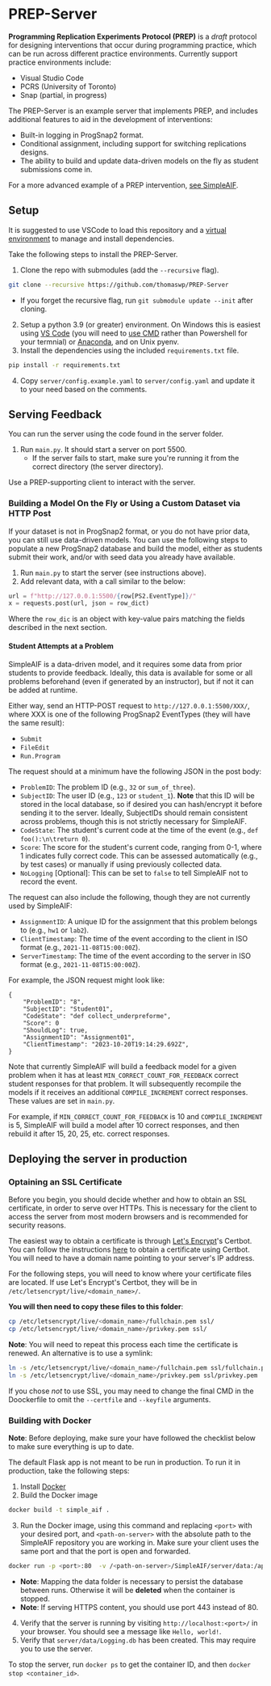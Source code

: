 # PREP-Server

**Programming Replication Experiments Protocol (PREP)** is a *draft* protocol for designing interventions that occur during programming practice, which can be run across different practice environments. Currently support practice environments include:
* Visual Studio Code
* PCRS (University of Toronto)
* Snap (partial, in progress)

The PREP-Server is an example server that implements PREP, and includes additional features to aid in the development of interventions:
* Built-in logging in ProgSnap2 format.
* Conditional assignment, including support for switching replications designs.
* The ability to build and update data-driven models on the fly as student submissions come in.

For a more advanced example of a PREP intervention, [see SimpleAIF](https://github.com/thomaswp/SimpleAIF).

## Setup

It is suggested to use VSCode to load this repository and a [virtual environment](https://code.visualstudio.com/docs/python/environments) to manage and install dependencies.

Take the following steps to install the PREP-Server.

1. Clone the repo with submodules (add the `--recursive` flag).
```bash
git clone --recursive https://github.com/thomaswp/PREP-Server
```
   * If you forget the recursive flag, run `git submodule update --init` after cloning.
2. Setup a python 3.9 (or greater) environment. On Windows this is easiest using [VS Code](https://code.visualstudio.com/docs/python/environments) (you will need to [use CMD](https://code.visualstudio.com/docs/terminal/profiles) rather than Powershell for your termnial) or [Anaconda](https://conda.io/projects/conda/en/latest/user-guide/tasks/manage-environments.html#activating-an-environment), and on Unix pyenv.
3. Install the dependencies using the included ``requirements.txt`` file.
```bash
pip install -r requirements.txt
```
4. Copy `server/config.example.yaml` to `server/config.yaml` and update it to your need based on the comments.


## Serving Feedback

You can run the server using the code found in the server folder.
1. Run ``main.py``. It should start a server on port 5500.
   * If the server fails to start, make sure you're running it from the correct directory (the server directory).

Use a PREP-supporting client to interact with the server.

### Building a Model On the Fly or Using a Custom Dataset via HTTP Post

If your dataset is not in ProgSnap2 format, or you do not have prior data, you can still use data-driven models. You can use the following steps to populate a new ProgSnap2 database and build the model, either as students submit their work, and/or with seed data you already have available.

1) Run `main.py` to start the server (see instructions above).
2) Add relevant data, with a call similar to the below:

```python
url = f"http://127.0.0.1:5500/{row[PS2.EventType]}/"
x = requests.post(url, json = row_dict)
```

Where the `row_dic` is an object with key-value pairs matching the fields described in the next section.

#### Student Attempts at a Problem

SimpleAIF is a data-driven model, and it requires some data from prior students to provide feedback. Ideally, this data is available for some or all problems beforehand (even if generated by an instructor), but if not it can be added at runtime.

Either way, send an HTTP-POST request to `http://127.0.0.1:5500/XXX/`, where XXX is one of the following ProgSnap2 EventTypes (they will have the same result):
* `Submit`
* `FileEdit`
* `Run.Program`

The request should at a minimum have the following JSON in the post body:
* `ProblemID`: The problem ID (e.g., `32` or `sum_of_three`).
* `SubjectID`: The user ID (e.g., `123` or `student_1`). **Note** that this ID will be stored in the local database, so if desired you can hash/encrypt it before sending it to the server. Ideally, SubjectIDs should remain consistent across problems, though this is not strictly necessary for SimpleAIF.
* `CodeState`: The student's current code at the time of the event (e.g., `def foo():\n\treturn 0`).
* `Score`: The score for the student's current code, ranging from 0-1, where 1 indicates fully correct code. This can be assessed automatically (e.g., by test cases) or manually if using previously collected data.
* `NoLogging` [Optional]: This can be set to `false` to tell SimpleAIF not to record the event.

The request can also include the following, though they are not currently used by SimpleAIF:
* `AssignmentID`: A unique ID for the assignment that this problem belongs to (e.g., `hw1` or `lab2`).
* `ClientTimestamp`: The time of the event according to the client in ISO format (e.g., `2021-11-08T15:00:00Z`).
* `ServerTimestamp`: The time of the event according to the server in ISO format (e.g., `2021-11-08T15:00:00Z`).

For example, the JSON request might look like:
```
{
    "ProblemID": "8",
    "SubjectID": "Student01",
    "CodeState": "def collect_underpreforme",
    "Score": 0
    "ShouldLog": true,
    "AssignmentID": "Assignment01",
    "ClientTimestamp": "2023-10-20T19:14:29.692Z",
}
```

Note that currently SimpleAIF will build a feedback model for a given problem when it has at least `MIN_CORRECT_COUNT_FOR_FEEDBACK` correct student responses for that problem. It will subsequently recompile the models if it receives an additional `COMPILE_INCREMENT` correct responses. These values are set in `main.py`.

For example, if `MIN_CORRECT_COUNT_FOR_FEEDBACK` is 10 and `COMPILE_INCREMENT` is 5, SimpleAIF will build a model after 10 correct responses, and then rebuild it after 15, 20, 25, etc. correct responses.

## Deploying the server in production

### Optaining an SSL Certificate

Before you begin, you should decide whether and how to obtain an SSL certificate, in order to serve over HTTPs. This is necessary for the client to access the server from most modern browsers and is recommended for security reasons.

The easiest way to obtain a certificate is through [Let's Encrypt](https://letsencrypt.org/)'s Certbot. You can follow the instructions [here](https://letsencrypt.org/getting-started/) to obtain a certificate using Certbot. You will need to have a domain name pointing to your server's IP address.

For the following steps, you will need to know where your certificate files are located. If use Let's Encrypt's Certbot, they will be in `/etc/letsencrypt/live/<domain_name>/`.

**You will then need to copy these files to this folder**:
```bash
cp /etc/letsencrypt/live/<domain_name>/fullchain.pem ssl/
cp /etc/letsencrypt/live/<domain_name>/privkey.pem ssl/
```

**Note**: You will need to repeat this process each time the certificate is renewed. An alternative is to use a symlink:
```bash
ln -s /etc/letsencrypt/live/<domain_name>/fullchain.pem ssl/fullchain.pem
ln -s /etc/letsencrypt/live/<domain_name>/privkey.pem ssl/privkey.pem
```

If you chose *not* to use SSL, you may need to change the final CMD in the Doockerfile to omit the `--certfile` and `--keyfile` arguments.

### Building with Docker

**Note**: Before deploying, make sure your have followed the checklist below to make sure everything is up to date.

The default Flask app is not meant to be run in production. To run it in production, take the following steps:

1. Install [Docker](https://docs.docker.com/get-docker/)
2. Build the Docker image
```bash
docker build -t simple_aif .
```
3. Run the Docker image, using this command and replacing `<port>` with your desired port, and `<path-on-server>` with the absolute path to the SimpleAIF repository you are working in. Make sure your client uses the same port and that the port is open and forwarded.
```bash
docker run -p <port>:80  -v /<path-on-server>/SimpleAIF/server/data:/app/server/data simple_aif
```
  * **Note**: Mapping the data folder is necessary to persist the database between runs. Otherwise it will be **deleted** when the container is stopped.
  * **Note**: If serving HTTPS content, you should use port 443 instead of 80.
4. Verify that the server is running by visiting `http://localhost:<port>/` in your browser. You should see a message like `Hello, world!`.
5. Verify that `server/data/Logging.db` has been created. This may require you to use the server.

To stop the server, run `docker ps` to get the container ID, and then `docker stop <container_id>`.
